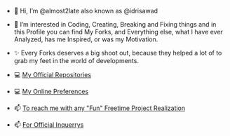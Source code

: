 - 👋 Hi, I’m @almost2late also known as @idrisawad

- 👀 I’m interested in Coding, Creating, Breaking and Fixing things and in this Profile you can find My Forks, and Everything else, what I have ever Analyzed, has me Inspired, or was my Motivation.

- ✨ Every Forks deserves a big shoot out, because they helped a lot of to grab my feet in the world of developments.

- 💻 [My Official Repositories](https://github.com/idrisawad)
- 💻 [My Online Preferences](https://almost2late.github.io)

- 📫 [To reach me with any "Fun" Freetime Project Realization](mailto:almost_too_late@outlook.com)
- 📫 [For Official Inquerrys](mailto:idris-awad@outlook.com)
<!---
almost2late/almost2late is a ✨ special ✨ repository because its `README.md` (this file) appears on your GitHub profile.
You can click the Preview link to take a look at your changes.
--->
